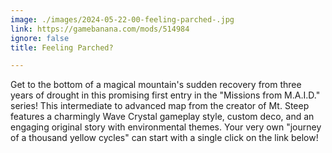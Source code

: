 ```yaml
---
image: ./images/2024-05-22-00-feeling-parched-.jpg
link: https://gamebanana.com/mods/514984
ignore: false
title: Feeling Parched?

---
```


Get to the bottom of a magical mountain's sudden recovery from three years of drought in this promising first entry in the "Missions from M.A.I.D." series! This intermediate to advanced map from the creator of Mt. Steep features a charmingly Wave Crystal gameplay style, custom deco, and an engaging original story with environmental themes. Your very own "journey of a thousand yellow cycles" can start with a single click on the link below!